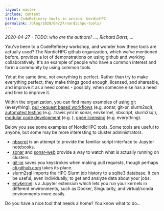 ```yaml
---
layout: master
include: content
title: CodeRefinery tools in action: NordicHPC
permalink: /blog/2020/04/27/nordichpc-tools/
---
```


*2020-04-27 - TODO: who are the authors? ..., Richard Darst, ...*


You've been to a CodeRefinery workshop, and wonder how these tools are
actually used?  The NordicHPC github organization, which we've
mentioned before, provides a lot of demonstrations on using github and
working collaboratively.  It's an example of people who have a common
interest and form a community by using common tools.

Yet at the same time, not everything is perfect.  Rather than try to
make everything perfect, they make things good enough, licensed, and
shareable, and improve it as a need comes - possibly, when someone
else has a need and time to improve it.

Within the organization, you can find many examples of using
[git](https://coderefinery.github.io/git-intro/) (everything),
[pull-request based
workflows](https://coderefinery.github.io/git-collaborative/)
(e.g. sonar, git-pr, slurm2sql), [automated
testing](https://coderefinery.github.io/testing/) (e.g. .travis.yml in
sonar, envkernel, nbscript, slurm2sql), [modular code
development](http://cicero.xyz/v3/remark/0.14.0/github.com/coderefinery/modular-code-development/master/talk.md)
(e.g. ), [open
licensing](http://cicero.xyz/v3/remark/0.14.0/github.com/coderefinery/social-coding/master/talk.md)
(e.g. everything).

Below you see some examples of NordicHPC tools.  Some tools are useful
to anyone, but some may be more interesting to cluster administrators.

* [nbscrpt](https://github.com/NordicHPC/nbscript) is an attempt to
  provide the familiar script interface to Jupyter notebooks.
* [sonar](https://github.com/NordicHPC/sonar) and
  [sonar-web](https://github.com/NordicHPC/sonar-web) provide a way to
  watch what is actually running on clusters.
* [git-pr](https://github.com/NordicHPC/git-pr) saves you keystrokes
  when making pull requests, though perhaps
  [cli.github.com](https://cli.github.com/) takes its place.
* [slurm2sql](https://github.com/NordicHPC/envkernel) imports the HPC
  Slurm job history to a sqlite3 database.  It can be useful, even
  individually, to get and analyze data about your jobs.
* [envkernel](https://github.com/NordicHPC/envkernel) is a Jupyter
  extension which lets you run your kernels in different environments,
  such as Docker, Singularity, and virtual/conda environments more
  easily.

Do you have a nice tool that needs a home?  You know what to do...

